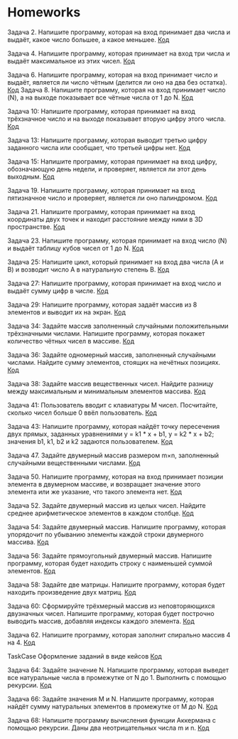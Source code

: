 # Homeworks
Задача 2. Напишите программу, которая на вход принимает два числа и выдаёт, какое число большее, а какое меньшее. [Код](Homework1/Task2/Program.cs)

Задача 4. Напишите программу, которая принимает на вход три числа и выдаёт максимальное из этих чисел.  [Код](Homework1/Task4/Program.cs)

Задача 6. Напишите программу, которая на вход принимает число и выдаёт, является ли число чётным (делится ли оно на два без остатка).  [Код](Homework1/Task6/Program.cs)
Задача 8. Напишите программу, которая на вход принимает число (N), а на выходе показывает все чётные числа от 1 до N.  [Код](Homework1/Task8/Program.cs)

Задача 10: Напишите программу, которая принимает на вход трёхзначное число и на выходе показывает вторую цифру этого числа.  [Код](Homework2/Task10/Program.cs)

Задача 13: Напишите программу, которая выводит третью цифру заданного числа или сообщает, что третьей цифры нет.  [Код](Homework2/Task13/Program.cs)

Задача 15: Напишите программу, которая принимает на вход цифру, обозначающую день недели, и проверяет, является ли этот день выходным.  [Код](Homework2/Task15/Program.cs)

Задача 19. Напишите программу, которая принимает на вход пятизначное число и проверяет, является ли оно палиндромом.  [Код](Homework3/Task19/Program.cs)

Задача 21. Напишите программу, которая принимает на вход координаты двух точек и находит расстояние между ними в 3D пространстве.  [Код](Homework3/Task21/Program.cs)

Задача 23. Напишите программу, которая принимает на вход число (N) и выдаёт таблицу кубов чисел от 1 до N.  [Код](Homework3/Task23/Program.cs)

Задача 25: Напишите цикл, который принимает на вход два числа (A и B) и возводит число A в натуральную степень B.  [Код](Homework4/Task25/Program.cs)

Задача 27: Напишите программу, которая принимает на вход число и выдаёт сумму цифр в числе.  [Код](Homework4/Task27/Program.cs)

Задача 29: Напишите программу, которая задаёт массив из 8 элементов и выводит их на экран.  [Код](Homework4/Task29/Program.cs)

Задача 34: Задайте массив заполненный случайными положительными трёхзначными числами. Напишите программу, которая покажет количество чётных чисел в массиве.  [Код](Homework5/Task34/Program.cs)

Задача 36: Задайте одномерный массив, заполненный случайными числами. Найдите сумму элементов, стоящих на нечётных позициях.  [Код](Homework5/Task36/Program.cs)

Задача 38: Задайте массив вещественных чисел. Найдите разницу между максимальным и минимальным элементов массива.  [Код](Homework5/Task36/Program.cs)

Задача 41: Пользователь вводит с клавиатуры M чисел. Посчитайте, сколько чисел больше 0 ввёл пользователь.  [Код](Homework6/Task41/Program.cs)

Задача 43: Напишите программу, которая найдёт точку пересечения двух прямых, заданных уравнениями y = k1 * x + b1, y = k2 * x + b2; значения b1, k1, b2 и k2 задаются пользователем.  [Код](Homework6/Task43/Program.cs)

Задача 47. Задайте двумерный массив размером m×n, заполненный случайными вещественными числами.  [Код](Homework7/Task47/Program.cs)

Задача 50. Напишите программу, которая на вход принимает позиции элемента в двумерном массиве, и возвращает значение этого элемента или же указание, что такого элемента нет.  [Код](Homework7/Task50/Program.cs)

Задача 52. Задайте двумерный массив из целых чисел. Найдите среднее арифметическое элементов в каждом столбце.  [Код](Homework7/Task52/Program.cs)

Задача 54: Задайте двумерный массив. Напишите программу, которая упорядочит по убыванию элементы каждой строки двумерного массива.  [Код](Homework8/Task54/Program.cs)

Задача 56: Задайте прямоугольный двумерный массив. Напишите программу, которая будет находить строку с наименьшей суммой элементов.  [Код](Homework8/Task56/Program.cs)

Задача 58: Задайте две матрицы. Напишите программу, которая будет находить произведение двух матриц.  [Код](Homework8/Task58/Program.cs)

Задача 60: Сформируйте трёхмерный массив из неповторяющихся двузначных чисел. Напишите программу, которая будет построчно выводить массив, добавляя индексы каждого элемента.  [Код](Homework8/Task60/Program.cs)

Задача 62. Напишите программу, которая заполнит спирально массив 4 на 4.  [Код](Homework8/Task60/Program.cs)

TaskCase Оформление заданий в виде кейсов   [Код](Homework8/TaskCase/Program.cs)

Задача 64: Задайте значение N. Напишите программу, которая выведет все натуральные числа в промежутке от N до 1. Выполнить с помощью рекурсии.  [Код](Homework9/Task64/Program.cs)

Задача 66: Задайте значения M и N. Напишите программу, которая найдёт сумму натуральных элементов в промежутке от M до N.  [Код](Homework9/Task66/Program.cs)

Задача 68: Напишите программу вычисления функции Аккермана с помощью рекурсии. Даны два неотрицательных числа m и n.   [Код](Homework9/Task68/Program.cs)


